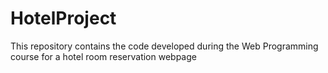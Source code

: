 # HotelProject
 This repository contains the code developed during the Web Programming course for a hotel room reservation webpage 
